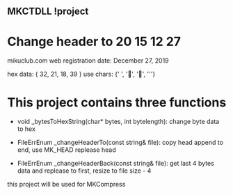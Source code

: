 ## MKCTDLL !project


# Change header to 20 15 12 27
mikuclub.com web registration date: December 27, 2019

hex data: { 32, 21, 18, 39 }
use chars: {' ', '', '', '\''}

# This project contains three functions
- void _bytesToHexString(char* bytes, int bytelength): change byte data to hex

- FileErrEnum _changeHeaderTo(const string& file): copy head append to end, use MK_HEAD replease head

- FileErrEnum _changeHeaderBack(const string& file): get last 4 bytes data and replease to first, resize to file size - 4 

this project will be used for MKCompress
